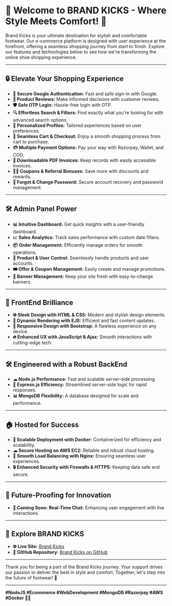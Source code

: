 # 👟 Welcome to BRAND KICKS - Where Style Meets Comfort! 🌟

Brand Kicks is your ultimate destination for stylish and comfortable footwear. Our e-commerce platform is designed with user experience at the forefront, offering a seamless shopping journey from start to finish. Explore our features and technologies below to see how we're transforming the online shoe shopping experience.

---

## 🔒 Elevate Your Shopping Experience

- **🔐 Secure Google Authentication:** Fast and safe sign-in with Google.
- **🌟 Product Reviews:** Make informed decisions with customer reviews.
- **🛡 Safe OTP Login:** Hassle-free login with OTP.
- **🔍 Effortless Search & Filters:** Find exactly what you're looking for with advanced search options.
- **👤 Personalized Profiles:** Tailored experiences based on user preferences.
- **🛒 Seamless Cart & Checkout:** Enjoy a smooth shopping process from cart to purchase.
- **💳 Multiple Payment Options:** Pay your way with Razorpay, Wallet, and COD.
- **🧾 Downloadable PDF Invoices:** Keep records with easily accessible invoices.
- **🎫🔄 Coupons & Referral Bonuses:** Save more with discounts and rewards.
- **🔐 Forgot & Change Password:** Secure account recovery and password management.

---

## 🛠 Admin Panel Power

- **📊 Intuitive Dashboard:** Get quick insights with a user-friendly dashboard.
- **📈 Sales Analytics:** Track sales performance with custom date filters.
- **📦 Order Management:** Efficiently manage orders for smooth operations.
- **🔄 Product & User Control:** Seamlessly handle products and user accounts.
- **🎟 Offer & Coupon Management:** Easily create and manage promotions.
- **🚀 Banner Management:** Keep your site fresh with easy-to-change banners.

---

## 🎨 FrontEnd Brilliance

- **🌐 Sleek Design with HTML & CSS:** Modern and stylish design elements.
- **🚀 Dynamic Rendering with EJS:** Efficient and fast content updates.
- **🌈 Responsive Design with Bootstrap:** A flawless experience on any device.
- **🔥 Enhanced UX with JavaScript & Ajax:** Smooth interactions with cutting-edge tech.

---

## 🛠 Engineered with a Robust BackEnd

- **☁ Node.js Performance:** Fast and scalable server-side processing.
- **🚀 Express.js Efficiency:** Streamlined server-side logic for rapid responses.
- **📊 MongoDB Flexibility:** A database designed for scale and performance.

---

## 🏠 Hosted for Success

- **🐳 Scalable Deployment with Docker:** Containerized for efficiency and scalability.
- **☁ Secure Hosting on AWS EC2:** Reliable and robust cloud hosting.
- **🔄 Smooth Load Balancing with Nginx:** Ensuring seamless user experiences.
- **🔒 Enhanced Security with Firewalls & HTTPS:** Keeping data safe and secure.

---

## 🌈 Future-Proofing for Innovation

- **🚀 Coming Soon: Real-Time Chat:** Enhancing user engagement with live interactions.

---

## 🎥 Explore BRAND KICKS

- **🌐 Live Site:** [Brand Kicks](https://brandkicks-shop.onrender.com/)
- **📂 GitHub Repository:** [Brand Kicks on GitHub](https://github.com/shabil15/Brand-Kicks)

---

Thank you for being a part of the Brand Kicks journey. Your support drives our passion to deliver the best in style and comfort. Together, let's step into the future of footwear! 🙌

---

**#NodeJS #Ecommerce #WebDevelopment #MongoDB #Razorpay #AWS #Docker 🚀✨**
